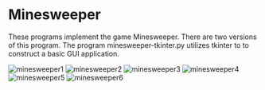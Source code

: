 # Minesweeper
These programs implement the game Minesweeper.
There are two versions of this program. The program minesweeper-tkinter.py utilizes tkinter to to construct a basic GUI application.

![minesweeper1](https://github.com/redohrm/Minesweeper/assets/149263840/3444dda2-6a90-4784-927b-9152d0089c1a)
![minesweeper2](https://github.com/redohrm/Minesweeper/assets/149263840/af562d35-f176-4d15-8b11-17aac46b861b)
![minesweeper3](https://github.com/redohrm/Minesweeper/assets/149263840/01ebf9b7-9aaa-43f7-a860-50af44c87c7a)
![minesweeper4](https://github.com/redohrm/Minesweeper/assets/149263840/5286a300-e1c8-4d50-a513-a1c221eab2da)
![minesweeper5](https://github.com/redohrm/Minesweeper/assets/149263840/ef0a0e40-db57-4b0d-acfb-fefe4ca2de47)
![minesweeper6](https://github.com/redohrm/Minesweeper/assets/149263840/94da6f1d-7d94-4ec4-a87d-7317d3a95c98)
